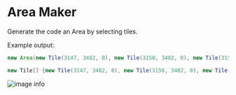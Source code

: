 # Area Maker
Generate the code an Area by selecting tiles.

Example output:
```java
new Area(new Tile(3147, 3482, 0), new Tile(3150, 3482, 0), new Tile(3150, 3485, 0), new Tile(3147, 3485, 0))

new Tile[] {new Tile(3147, 3482, 0), new Tile(3150, 3482, 0), new Tile(3150, 3485, 0), new Tile(3147, 3485, 0)}
```


![image info](https://i.imgur.com/u4drKfd.png)